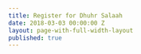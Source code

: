 ```yaml
---
title: Register for Dhuhr Salaah
date: 2018-03-03 00:00:00 Z
layout: page-with-full-width-layout
published: true
---
```


<div id="eventbrite-widget-container-108501272226"></div>

<script src="https://www.eventbrite.com/static/widgets/eb_widgets.js"></script>

<script type="text/javascript">
    var exampleCallback = function() {
        console.log('Order complete!');
    };

    window.EBWidgets.createWidget({
        // Required
        widgetType: 'checkout',
        eventId: '108501272226',
        iframeContainerId: 'eventbrite-widget-container-108501272226',

        // Optional
        iframeContainerHeight: 425,  // Widget height in pixels. Defaults to a minimum of 425px if not provided
        onOrderComplete: exampleCallback  // Method called when an order has successfully completed
    });
</script>

